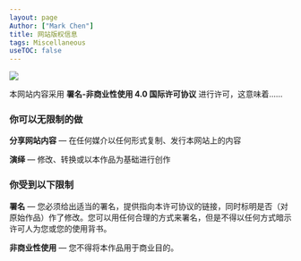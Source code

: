 ```yaml
---
layout: page
Author: ["Mark Chen"]
title: 网站版权信息
tags: Miscellaneous
useTOC: false
---
```


<img src="https://gitee.com/MarkYutianChen/mark-markdown-imagebed/raw/master/20210410233444.png" style="display:block; margin: 0 auto;"/>

本网站内容采用 **署名-非商业性使用 4.0 国际许可协议** 进行许可，这意味着……

### 你可以无限制的做

**分享网站内容** — 在任何媒介以任何形式复制、发行本网站上的内容

**演绎** — 修改、转换或以本作品为基础进行创作

### 你受到以下限制

<p><b>署名</b> — 您必须给出适当的署名，提供指向本许可协议的链接，同时标明是否（对原始作品）作了修改。您可以用任何合理的方式来署名，但是不得以任何方式暗示许可人为您或您的使用背书。</p>

<p><b>非商业性使用</b> — 您不得将本作品用于商业目的。</p>
